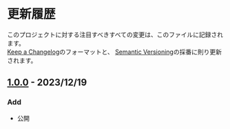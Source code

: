 # 更新履歴
このプロジェクトに対する注目すべきすべての変更は、このファイルに記録されます。  
[Keep a Changelog](https://keepachangelog.com/en/1.0.0/)のフォーマットと、
[Semantic Versioning](https://semver.org/spec/v2.0.0.html)の採番に則り更新されます。  

## [1.0.0] - 2023/12/19
### Add
- 公開

[1.0.0]: https://github.com/mimyquality/PenOptimizationUtility/releases/tag/1.0.0
